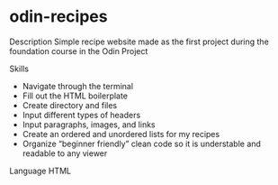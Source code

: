 # odin-recipes

Description 
Simple recipe website made as the first project during the foundation course in the Odin Project

Skills
- Navigate through the terminal
- Fill out the HTML boilerplate
- Create directory and files
- Input different types of headers
- Input paragraphs, images, and links
- Create an ordered and unordered lists for my recipes
- Organize “beginner friendly” clean code so it is understable and readable to any viewer

Language
HTML

